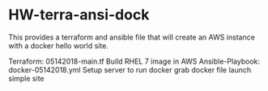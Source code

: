 # HW-terra-ansi-dock
This provides a terraform and ansible file that will create an AWS instance with a docker hello world site.

Terraform: 05142018-main.tf
	Build RHEL 7 image in AWS
Ansible-Playbook: docker-05142018.yml
	Setup server to run docker
	grab docker file launch simple site
